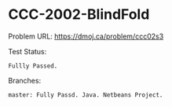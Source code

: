 # CCC-2002-BlindFold

Problem URL:
    https://dmoj.ca/problem/ccc02s3
    
Test Status: 

    Fullly Passed.
    
Branches:
  
    master: Fully Passd. Java. Netbeans Project.
